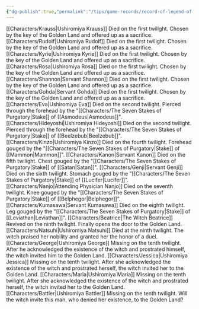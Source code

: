 ```yaml
---
{"dg-publish":true,"permalink":"/tips/game-records/record-of-legend-of-the-golden-witch/","contentClasses":"center-headings red-truth red-links blue-truth"}
---
```


[[Characters/Krauss\|Ushiromiya Krauss]]
	Died on the first twilight.
	Chosen by the key of the Golden Land and offered up as a sacrifice.
[[Characters/Rudolf\|Ushiromiya Rudolf]]
	Died on the first twilight.
	Chosen by the key of the Golden Land and offered up as a sacrifice.
[[Characters/Kyrie\|Ushiromiya Kyrie]]
	Died on the first twilight.
	Chosen by the key of the Golden Land and offered up as a sacrifice.
[[Characters/Rosa\|Ushiromiya Rosa]]
	Died on the first twilight.
	Chosen by the key of the Golden Land and offered up as a sacrifice.
[[Characters/Shannon\|Servant Shannon]]
	Died on the first twilight.
	Chosen by the key of the Golden Land and offered up as a sacrifice.
[[Characters/Gohda\|Servant Gohda]]
	Died on the first twilight.
	Chosen by the key of the Golden Land and offered up as a sacrifice.
[[Characters/Eva\|Ushiromiya Eva]]
	Died on the second twilight.
	Pierced through the forehead by the "[[Characters/The Seven Stakes of Purgatory\|Stake]] of [[Asmodeus\|Asmodeus]]".
[[Characters/Hideyoshi\|Ushiromiya Hideyoshi]]
	Died on the second twilight.
	Pierced through the forehead by the "[[Characters/The Seven Stakes of Purgatory\|Stake]] of [[Beelzebub\|Beelzebub]]".
[[Characters/Kinzo\|Ushiromiya Kinzo]]
	Died on the fourth twilight.
	Forehead gouged by the "[[Characters/The Seven Stakes of Purgatory\|Stake]] of [[Mammon\|Mammon]]".
[[Characters/Kanon\|Servant Kanon]]
	Died on the fifth twilight.
	Chest gouged by the "[[Characters/The Seven Stakes of Purgatory\|Stake]] of [[Satan\|Satan]]".
[[Characters/Genji\|Servant Genji]]
	Died on the sixth twilight.
	Stomach gouged by the "[[Characters/The Seven Stakes of Purgatory\|Stake]] of [[Lucifer\|Lucifer]]".
[[Characters/Nanjo\|Attending Physician Nanjo]]
	Died on the seventh twilight.
	Knee gouged by the "[[Characters/The Seven Stakes of Purgatory\|Stake]] of [[Belphegor\|Belphegor]]".
[[Characters/Kumasawa\|Servant Kumasawa]]
	Died on the eighth twilight.
	Leg gouged by the "[[Characters/The Seven Stakes of Purgatory\|Stake]] of [[Leviathan\|Leviathan]]". 
[[Characters/Beatrice\|The Witch Beatrice]]
	Revived on the ninth twilight.
	Finally opens the door to the Golden Land. 
[[Characters/Natsuhi\|Ushiromiya Natsuhi]]
	Died at the ninth twilight.
	The witch praised her nobility and granted her the honor of a duel. 
[[Characters/George\|Ushiromiya George]]
	Missing on the tenth twilight.
	After he acknowledged the existence of the witch and prostrated himself, the witch invited him to the Golden Land. 
[[Characters/Jessica\|Ushiromiya Jessica]]
	Missing on the tenth twilight.
	After she acknowledged the existence of the witch and prostrated herself, the witch invited her to the Golden Land. 
[[Characters/Maria\|Ushiromiya Maria]]
	Missing on the tenth twilight.
	After she acknowledged the existence of the witch and prostrated herself, the witch invited her to the Golden Land.
[[Characters/Battler\|Ushiromiya Battler]]
	Missing on the tenth twilight.
	Will the witch invite this man, who denied her existence, to the Golden Land?
